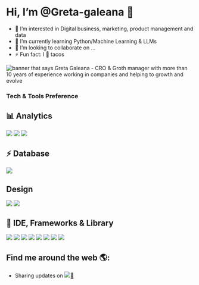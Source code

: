 #  Hi, I’m @Greta-galeana 👋
- 👀 I’m interested in Digital business, marketing, product management and data
- 🌱 I’m currently learning Python/Machine Learning & LLMs
- 💞️ I’m looking to collaborate on ...
- ⚡ Fun fact: I 💞️ tacos

<!---
Greta-galeana/Greta-galeana is a ✨ special ✨ repository because its `README.md` (this file) appears on your GitHub profile.
You can click the Preview link to take a look at your changes.
--->

<img src="https://github.com/user-attachments/assets/52bb4ef1-ded9-45b3-8f33-eead5b0f8f45" alt="banner that says Greta Galeana - CRO & Groth manager with more than 10 years of experience working in companies and helping to growth and evolve">

### Tech & Tools Preference
## 📊 Analytics
<img src="https://img.shields.io/badge/Google%20Analytics-E37400?style=for-the-badge&logo=google%20analytics&logoColor=white"> <img src="https://img.shields.io/badge/hotjar-FD3A5C?style=for-the-badge&logo=hotjar&logoColor=white"> <img src="https://img.shields.io/badge/Tableau-E97627?style=for-the-badge&logo=Tableau&logoColor=white">

## ⚡ Database 
<img src="https://img.shields.io/badge/-MySQL-F29111?style=flat&logo=mysql&logoColor=FFFFFF">

## Design
<img src="https://img.shields.io/badge/Canva-%2300C4CC.svg?&style=for-the-badge&logo=Canva&logoColor=white">  <img src="https://img.shields.io/badge/Figma-F24E1E?style=for-the-badge&logo=figma&logoColor=white">

## 🚀 IDE, Frameworks & Library 
<img src="https://img.shields.io/badge/Visual_Studio_Code-0078D4?style=for-the-badge&logo=visual%20studio%20code&logoColor=white"> <img src="https://img.shields.io/badge/Colab-F9AB00?style=for-the-badge&logo=googlecolab&color=525252"> <img src="https://img.shields.io/badge/conda-342B029.svg?&style=for-the-badge&logo=anaconda&logoColor=white"/>  <img src="https://img.shields.io/badge/Jupyter-F37626.svg?&style=for-the-badge&logo=Jupyter&logoColor=white"> <img src="https://img.shields.io/badge/PowerBI-F2C811?style=for-the-badge&logo=Power%20BI&logoColor=white"> <img src="https://img.shields.io/badge/-Firebase-FFA611?style=flat&logo=firebase&logoColor=FFFFFF"> <img src="http://img.shields.io/badge/-Git-F1502F?style=flat&logo=git&logoColor=FFFFFF"> <img src="http://img.shields.io/badge/-Github-000000?style=flat&logo=github&logoColor=FFFFFF">


## Find me around the web 🌎: 

- Sharing updates on  <a href="https://www.linkedin.com/in/gretagaleana/" rel="nofollow">
    <img src="https://camo.githubusercontent.com/d90c501c7f68295cfcab6a68b761ba5b1101292b8ac9895eaeca253df2e53eb3/68747470733a2f2f696d672e736869656c64732e696f2f62616467652f6c696e6b6564696e2d2532333030373742352e7376673f267374796c653d666f722d7468652d6261646765266c6f676f3d6c696e6b6564696e266c6f676f436f6c6f723d7768697465" data-canonical-src="https://img.shields.io/badge/linkedin-%230077B5.svg?&amp;style=for-the-badge&amp;logo=linkedin&amp;logoColor=white" style="max-width: 100%;">💼
